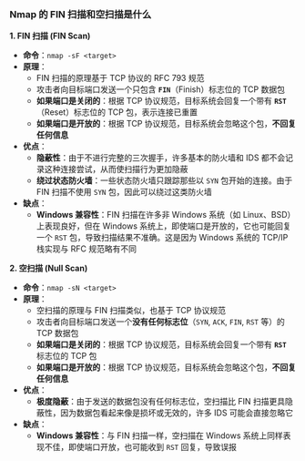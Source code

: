 ### Nmap 的 FIN 扫描和空扫描是什么

**1. FIN 扫描 (FIN Scan)**

- **命令**：`nmap -sF <target>`
- **原理**：
  - FIN 扫描的原理基于 TCP 协议的 RFC 793 规范
  - 攻击者向目标端口发送一个只包含 **`FIN`**（Finish）标志位的 TCP 数据包
  - **如果端口是关闭的**：根据 TCP 协议规范，目标系统会回复一个带有 **`RST`**（Reset）标志位的 TCP 包，表示连接已重置
  - **如果端口是开放的**：根据 TCP 协议规范，目标系统会忽略这个包，**不回复任何信息**
- **优点**：
  - **隐蔽性**：由于不进行完整的三次握手，许多基本的防火墙和 IDS 都不会记录这种连接尝试，从而使扫描行为更加隐蔽
  - **绕过状态防火墙**：一些状态防火墙只跟踪那些以 `SYN` 包开始的连接。由于 FIN 扫描不使用 `SYN` 包，因此可以绕过这类防火墙
- **缺点**：
  - **Windows 兼容性**：FIN 扫描在许多非 Windows 系统（如 Linux、BSD）上表现良好，但在 Windows 系统上，即使端口是开放的，它也可能回复一个 `RST` 包，导致扫描结果不准确。这是因为 Windows 系统的 TCP/IP 栈实现与 RFC 规范略有不同

**2. 空扫描 (Null Scan)**

- **命令**：`nmap -sN <target>`
- **原理**：
  - 空扫描的原理与 FIN 扫描类似，也基于 TCP 协议规范
  - 攻击者向目标端口发送一个**没有任何标志位**（`SYN`, `ACK`, `FIN`, `RST` 等）的 TCP 数据包
  - **如果端口是关闭的**：根据 TCP 协议规范，目标系统会回复一个带有 **`RST`** 标志位的 TCP 包
  - **如果端口是开放的**：根据 TCP 协议规范，目标系统会忽略这个包，**不回复任何信息**
- **优点**：
  - **极度隐蔽**：由于发送的数据包没有任何标志位，空扫描比 FIN 扫描更具隐蔽性，因为数据包看起来像是损坏或无效的，许多 IDS 可能会直接忽略它
- **缺点**：
  - **Windows 兼容性**：与 FIN 扫描一样，空扫描在 Windows 系统上同样表现不佳，即使端口开放，也可能收到 `RST` 回复，导致误报